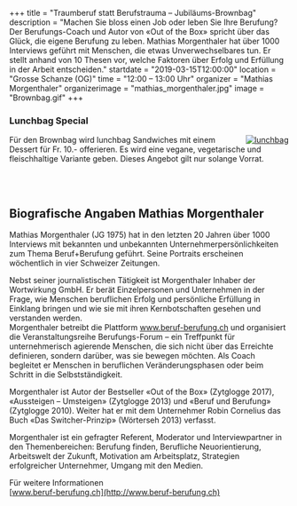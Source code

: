 +++
title = "Traumberuf statt Berufstrauma – Jubiläums-Brownbag"
description = "Machen Sie bloss einen Job oder leben Sie Ihre Berufung? Der Berufungs-Coach und Autor von «Out of the Box» spricht über das Glück, die eigene Berufung zu leben. Mathias Morgenthaler hat über 1000 Interviews geführt mit Menschen, die etwas Unverwechselbares tun. Er stellt anhand von 10 Thesen vor, welche Faktoren über Erfolg und Erfüllung in der Arbeit entscheiden."
startdate = "2019-03-15T12:00:00"
location = "Grosse Schanze (OG)"
time = "12:00 – 13:00 Uhr"
organizer = "Mathias Morgenthaler"
organizerimage = "mathias_morgenthaler.jpg"
image = "Brownbag.gif"
+++

### Lunchbag Special
<a style="float:right" href="http://lunchbag.ch">![lunchbag](lunchbag.jpg)</a> Für den Brownbag wird lunchbag Sandwiches mit einem Dessert für Fr. 10.- offerieren. Es wird eine vegane, vegetarische und fleischhaltige Variante geben. Dieses Angebot gilt nur solange Vorrat.

<br>
<br>

## Biografische Angaben Mathias Morgenthaler

Mathias Morgenthaler (JG 1975) hat in den letzten 20 Jahren über 1000 Interviews mit bekannten und unbekannten Unternehmerpersönlichkeiten zum Thema Beruf+Berufung geführt. Seine Portraits erscheinen wöchentlich in vier Schweizer Zeitungen.

Nebst seiner journalistischen Tätigkeit ist Morgenthaler Inhaber der Wortwirkung GmbH. Er berät Einzelpersonen und Unternehmen in der Frage, wie Menschen beruflichen Erfolg und persönliche Erfüllung in Einklang bringen und wie sie mit ihren Kernbotschaften gesehen und verstanden werden.  
Morgenthaler betreibt die Plattform www.beruf-berufung.ch und organisiert die Veranstaltungsreihe Berufungs-Forum – ein Treffpunkt für unternehmerisch agierende Menschen, die sich nicht über das Erreichte definieren, sondern darüber, was sie bewegen möchten. Als Coach begleitet er Menschen in beruflichen Veränderungsphasen oder beim Schritt in die Selbstständigkeit.

Morgenthaler ist Autor der Bestseller «Out of the Box» (Zytglogge 2017), «Aussteigen – Umsteigen» (Zytglogge 2013) und «Beruf und Berufung» (Zytglogge 2010).  Weiter hat er mit dem Unternehmer Robin Cornelius das Buch «Das Switcher-Prinzip» (Wörterseh 2013) verfasst.

Morgenthaler ist ein gefragter Referent, Moderator und Interviewpartner in den Themenbereichen: Berufung finden, Berufliche Neuorientierung, Arbeitswelt der Zukunft, Motivation am Arbeitsplatz, Strategien erfolgreicher Unternehmer, Umgang mit den Medien.

Für weitere Informationen    
[www.beruf-berufung.ch](http://www.beruf-berufung.ch)
